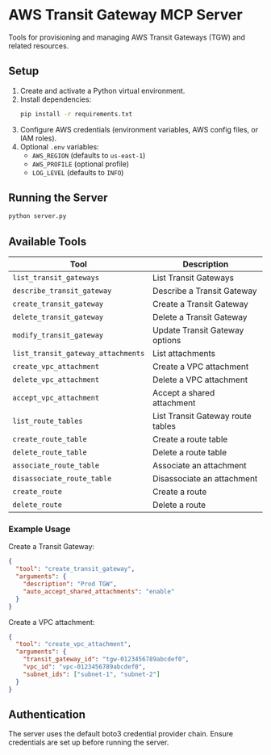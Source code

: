 # AWS Transit Gateway MCP Server

Tools for provisioning and managing AWS Transit Gateways (TGW) and related resources.

## Setup

1. Create and activate a Python virtual environment.
2. Install dependencies:
   ```bash
   pip install -r requirements.txt
   ```
3. Configure AWS credentials (environment variables, AWS config files, or IAM roles).
4. Optional `.env` variables:
   - `AWS_REGION` (defaults to `us-east-1`)
   - `AWS_PROFILE` (optional profile)
   - `LOG_LEVEL` (defaults to `INFO`)

## Running the Server

```bash
python server.py
```

## Available Tools

| Tool | Description |
| --- | --- |
| `list_transit_gateways` | List Transit Gateways |
| `describe_transit_gateway` | Describe a Transit Gateway |
| `create_transit_gateway` | Create a Transit Gateway |
| `delete_transit_gateway` | Delete a Transit Gateway |
| `modify_transit_gateway` | Update Transit Gateway options |
| `list_transit_gateway_attachments` | List attachments |
| `create_vpc_attachment` | Create a VPC attachment |
| `delete_vpc_attachment` | Delete a VPC attachment |
| `accept_vpc_attachment` | Accept a shared attachment |
| `list_route_tables` | List Transit Gateway route tables |
| `create_route_table` | Create a route table |
| `delete_route_table` | Delete a route table |
| `associate_route_table` | Associate an attachment |
| `disassociate_route_table` | Disassociate an attachment |
| `create_route` | Create a route |
| `delete_route` | Delete a route |

### Example Usage

Create a Transit Gateway:

```json
{
  "tool": "create_transit_gateway",
  "arguments": {
    "description": "Prod TGW",
    "auto_accept_shared_attachments": "enable"
  }
}
```

Create a VPC attachment:

```json
{
  "tool": "create_vpc_attachment",
  "arguments": {
    "transit_gateway_id": "tgw-0123456789abcdef0",
    "vpc_id": "vpc-0123456789abcdef0",
    "subnet_ids": ["subnet-1", "subnet-2"]
  }
}
```

## Authentication

The server uses the default boto3 credential provider chain. Ensure credentials are set up before running the server.
